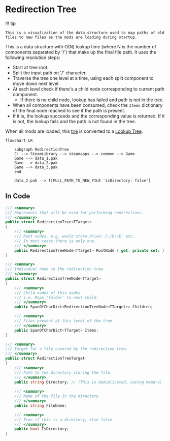 # Redirection Tree

!!! tip

    This is a visualization of the data structure used to map paths of old files to new files as the mods are loading during startup.


This is a data structure with O(N) lookup time (where N is the number of
components separated by '/') that make up the final file path. It uses the 
following resolution steps:  

- Start at tree root.  
- Split the input path on '/' character.  
- Traverse the tree one level at a time, using each split component to move down next level.  
- At each level check if there's a child node corresponding to current path component.  
    - If there is no child node, lookup has failed and path is not in the tree.  
- When all components have been consumed, check the `Items` dictionary of the final node reached to see if the path is present.  
- If it is, the lookup succeeds and the corresponding value is returned. If it is not, the lookup fails and the path is not found in the tree.  

When all mods are loaded, this [trie](https://en.wikipedia.org/wiki/Trie) is converted to a [Lookup Tree](./lookup-tree.md).

```mermaid
flowchart LR

    subgraph RedirectionTree
    C: --> SteamLibrary --> steamapps --> common --> Game
    Game --> data_1.pak
    Game --> data_2.pak
    Game --> data_3.pak
    end

    data_2.pak --> f[FULL_PATH_TO_NEW_FILE 'isDirectory: false']
```

## In Code

```csharp
/// <summary>
/// Represents that will be used for performing redirections.
/// </summary>
public struct RedirectionTree<TTarget>
{
    /// <summary>
    /// Root nodes, e.g. would store drive: C:/D:/E: etc.
    /// In most cases there is only one.
    /// </summary>
    public RedirectionTreeNode<TTarget> RootNode { get; private set; }
}
```

```csharp
/// <summary>
/// Individual node in the redirection tree.
/// </summary>
public struct RedirectionTreeNode<TTarget>
{
    /// <summary>
    /// Child nodes of this nodes.
    /// i.e. Maps 'folder' to next child.
    /// </summary>
    public SpanOfCharDict<RedirectionTreeNode<TTarget>> Children;

    /// <summary>
    /// Files present at this level of the tree.
    /// </summary>
    public SpanOfCharDict<TTarget> Items;
}
```

```csharp
/// <summary>
/// Target for a file covered by the redirection tree.
/// </summary>
public struct RedirectionTreeTarget
{
    /// <summary>
    /// Path to the directory storing the file.
    /// </summary>
    public string Directory; // (This is deduplicated, saving memory)
    
    /// <summary>
    /// Name of the file in the directory.
    /// </summary>
    public string FileName;

    /// <summary>
    /// True if this is a directory, else false.
    /// </summary>
    public bool IsDirectory;
}
```